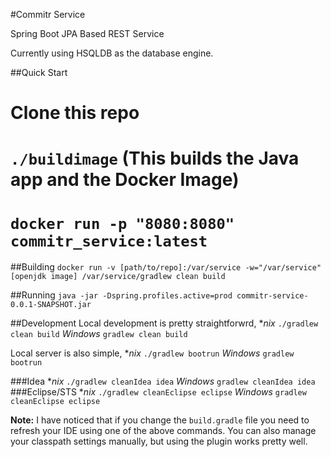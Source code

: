 #Commitr Service

Spring Boot JPA Based REST Service

Currently using HSQLDB as the database engine.

##Quick Start
# Clone this repo
# `./buildimage` (This builds the Java app and the Docker Image)
# `docker run -p "8080:8080" commitr_service:latest`

##Building
`docker run -v [path/to/repo]:/var/service -w="/var/service" [openjdk image] /var/service/gradlew clean build`

##Running
`java -jar -Dspring.profiles.active=prod commitr-service-0.0.1-SNAPSHOT.jar`

##Development
Local development is pretty straightforwrd, 
**nix*
`./gradlew clean build`
*Windows*
`gradlew clean build`

Local server is also simple, 
**nix*
`./gradlew bootrun`
*Windows*
`gradlew bootrun`

###Idea
**nix*
`./gradlew cleanIdea idea`
*Windows*
`gradlew cleanIdea idea`
###Eclipse/STS
**nix*
`./gradlew cleanEclipse eclipse`
*Windows*
`gradlew cleanEclipse eclipse`

**Note:** I have noticed that if you change the `build.gradle` file you need to refresh your IDE using one of the above commands. You can also manage your classpath settings manually, but using the plugin works pretty well.